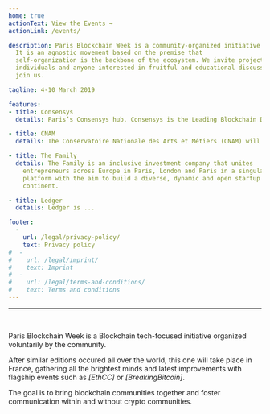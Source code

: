 ```yaml
---
home: true
actionText: View the Events →
actionLink: /events/

description: Paris Blockchain Week is a community-organized initiative.
  It is an agnostic movement based on the premise that
  self-organization is the backbone of the ecosystem. We invite projects,
  individuals and anyone interested in fruitful and educational discussions to
  join us.

tagline: 4-10 March 2019

features:
- title: Consensys
  details: Paris’s Consensys hub. Consensys is the Leading Blockchain Development Studio in the World. Now present in 6continents, counting 1000+ employees and 50+ startups (spokes), its French office is one of its European hub. 

- title: CNAM
  details: The Conservatoire Nationale des Arts et Métiers (CNAM) will host EthCC. At the center of Paris, CNAM features 4 massive amphitheatres, workshop rooms and... a church.

- title: The Family
  details: The Family is an inclusive investment company that unites
    entrepreneurs across Europe in Paris, London and Paris in a singular
    platform with the aim to build a diverse, dynamic and open startup
    continent.

- title: Ledger
  details: Ledger is ...

footer:
  -
    url: /legal/privacy-policy/
    text: Privacy policy
#  -
#    url: /legal/imprint/
#    text: Imprint
#  -
#    url: /legal/terms-and-conditions/
#    text: Terms and conditions
---
```


<hr /><br />

Paris Blockchain Week is a Blockchain tech-focused initiative organized voluntarily by the community.

After similar editions occured all over the world, this one will take place in France, gathering all the brightest minds and latest improvements with flagship events such as _[EthCC]_ or _[BreakingBitcoin]_.

The goal is to bring blockchain communities together and foster communication within and without crypto communities.
<br />
